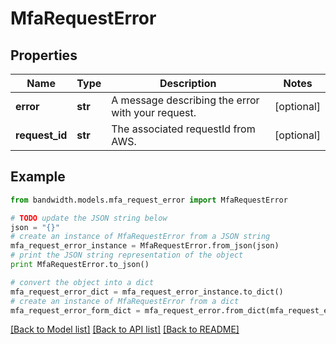 # MfaRequestError


## Properties
Name | Type | Description | Notes
------------ | ------------- | ------------- | -------------
**error** | **str** | A message describing the error with your request. | [optional] 
**request_id** | **str** | The associated requestId from AWS. | [optional] 

## Example

```python
from bandwidth.models.mfa_request_error import MfaRequestError

# TODO update the JSON string below
json = "{}"
# create an instance of MfaRequestError from a JSON string
mfa_request_error_instance = MfaRequestError.from_json(json)
# print the JSON string representation of the object
print MfaRequestError.to_json()

# convert the object into a dict
mfa_request_error_dict = mfa_request_error_instance.to_dict()
# create an instance of MfaRequestError from a dict
mfa_request_error_form_dict = mfa_request_error.from_dict(mfa_request_error_dict)
```
[[Back to Model list]](../README.md#documentation-for-models) [[Back to API list]](../README.md#documentation-for-api-endpoints) [[Back to README]](../README.md)


